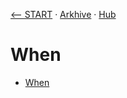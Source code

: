 [⟵ START](../../START.md) · [Arkhive](../Arkhive.md) · [Hub](../../HUB/README.md)

# When

- [When](When.md)
